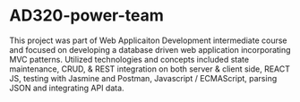 # AD320-power-team

This project was part of Web Applicaiton Development intermediate course and focused on developing a database driven web application incorporating MVC patterns. 
Utilized technologies and concepts included state maintenance, CRUD, & REST integration on both server & client side, REACT JS, testing with Jasmine and Postman,
Javascript / ECMAScript, parsing JSON and integrating API data.
